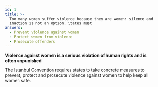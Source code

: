 ```yaml
---
id: 1
title: >-
  Too many women suffer violence because they are women: silence and
  inaction is not an option. States must
answers:
  - Prevent violence against women
  - Protect women from violence
  - Prosecute offenders
---
```

**Violence against women is a serious violation of human rights and is often
unpunished**

The Istanbul Convention requires states to take concrete measures to prevent,
protect and prosecute violence against women to help keep all women safe.
